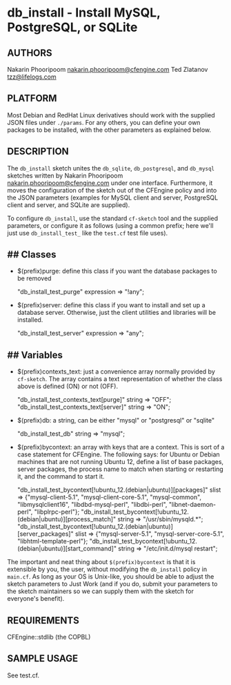 # db_install - Install MySQL, PostgreSQL, or SQLite

## AUTHORS
Nakarin Phooripoom <nakarin.phooripoom@cfengine.com>
Ted Zlatanov <tzz@lifelogs.com>

## PLATFORM

Most Debian and RedHat Linux derivatives should work with the supplied
JSON files under `./params`.  For any others, you can define your own
packages to be installed, with the other parameters as explained
below.

## DESCRIPTION

The `db_install` sketch unites the `db_sqlite`, `db_postgresql`, and
`db_mysql` sketches written by Nakarin Phooripoom
<nakarin.phooripoom@cfengine.com> under one interface.  Furthermore,
it moves the configuration of the sketch out of the CFEngine policy
and into the JSON parameters (examples for MySQL client and server,
PostgreSQL client and server, and SQLite are supplied).

To configure `db_install`, use the standard `cf-sketch` tool and the
supplied parameters, or configure it as follows (using a common
prefix; here we'll just use `db_install_test_` like the `test.cf` test
file uses).

## ## Classes

* $(prefix)purge: define this class if you want the database packages
  to be removed

    "db_install_test_purge" expression => "!any";

* $(prefix)server: define this class if you want to install and set up
  a database server.  Otherwise, just the client utilities and
  libraries will be installed.

    "db_install_test_server" expression => "any";

## ## Variables

* $(prefix)contexts_text: just a convenience array normally provided by `cf-sketch`.  The array contains a text representation of whether the class above is defined (ON) or not (OFF).

    "db_install_test_contexts_text[purge]" string => "OFF";
    "db_install_test_contexts_text[server]" string => "ON";

* $(prefix)db: a string, can be either "mysql" or "postgresql" or "sqlite"

    "db_install_test_db" string => "mysql";


* $(prefix)bycontext: an array with keys that are a context.  This is
  sort of a case statement for CFEngine.  The following says: for
  Ubuntu or Debian machines that are not running Ubuntu 12, define a
  list of base packages, server packages, the process name to match
  when starting or restarting it, and the command to start it.

    "db_install_test_bycontext[!ubuntu_12.(debian|ubuntu)][packages]" slist => {"mysql-client-5.1", "mysql-client-core-5.1", "mysql-common", "libmysqlclient16", "libdbd-mysql-perl", "libdbi-perl", "libnet-daemon-perl", "libplrpc-perl"};
    "db_install_test_bycontext[!ubuntu_12.(debian|ubuntu)][process_match]" string => "/usr/sbin/mysqld.*";
    "db_install_test_bycontext[!ubuntu_12.(debian|ubuntu)][server_packages]" slist => {"mysql-server-5.1", "mysql-server-core-5.1", "libhtml-template-perl"};
    "db_install_test_bycontext[!ubuntu_12.(debian|ubuntu)][start_command]" string => "/etc/init.d/mysql restart";

The important and neat thing about `$(prefix)bycontext` is that it is
extensible by you, the user, without modifying the `db_install` policy
in `main.cf`.  As long as your OS is Unix-like, you should be able to
adjust the sketch parameters to Just Work (and if you do, submit your
parameters to the sketch maintainers so we can supply them with the
sketch for everyone's benefit).

## REQUIREMENTS

CFEngine::stdlib (the COPBL)

## SAMPLE USAGE

See test.cf.
